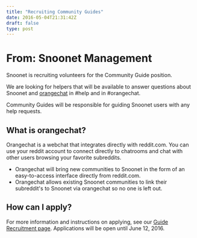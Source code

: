 ```yaml
---
title: "Recruiting Community Guides"
date: 2016-05-04T21:31:42Z
draft: false
type: post
---
```


# From: Snoonet Management

Snoonet is recruiting volunteers for the Community Guide position.

We are looking for helpers that will be available to answer questions about Snoonet and [orangechat](https://orangechat.io) in #help and in #orangechat.

Community Guides will be responsible for guiding Snoonet users with any help requests.

## What is orangechat?

Orangechat is a webchat that integrates directly with reddit.com. You can use your reddit account to connect directly to chatrooms and chat with other users browsing your favorite subreddits.

- Orangechat will bring new communities to Snoonet in the form of an easy-to-access interface directly from reddit.com.
- Orangechat allows existing Snoonet communities to link their subreddit's to Snoonet via orangechat so no one is left out.

## How can I apply?

For more information and instructions on applying, see our [Guide Recruitment page](https://snoonet.org/recruit-guides). Applications will be open until June 12, 2016.

